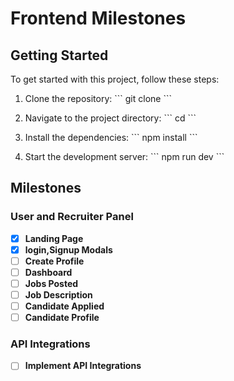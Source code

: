 # Frontend Milestones

## Getting Started

To get started with this project, follow these steps:

1. Clone the repository:
   \```
   git clone <repository-url>
   \```

2. Navigate to the project directory:
   \```
   cd <repository-directory>
   \```

3. Install the dependencies:
   \```
   npm install
   \```

4. Start the development server:
   \```
   npm run dev
   \```

## Milestones

### User and Recruiter Panel

- [x] **Landing Page**
- [x] **login,Signup Modals**
- [ ] **Create Profile**
- [ ] **Dashboard**
- [ ] **Jobs Posted**
- [ ] **Job Description**
- [ ] **Candidate Applied**
- [ ] **Candidate Profile**

### API Integrations

- [ ] **Implement API Integrations**
